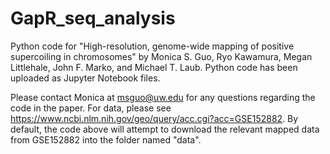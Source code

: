 # GapR_seq_analysis
Python code for "High-resolution, genome-wide mapping of positive supercoiling in chromosomes" by Monica S. Guo, Ryo Kawamura, Megan Littlehale, John F. Marko, and Michael T. Laub. Python code has been uploaded as Jupyter Notebook files.

Please contact Monica at msguo@uw.edu for any questions regarding the code in the paper. For data, please see https://www.ncbi.nlm.nih.gov/geo/query/acc.cgi?acc=GSE152882. By default, the code above will attempt to download the relevant mapped data from GSE152882 into the folder named "data".
